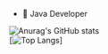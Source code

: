 
- 🌱 Java Developer

![Anurag's GitHub stats](https://github-readme-stats.vercel.app/api?username=ClaytonRochaJr&show_icons=true&theme=tokyonight)<br>
[![Top Langs](https://github-readme-stats.vercel.app/api/top-langs/?username=ClaytonRochaJr&layout=compact)]<br>

